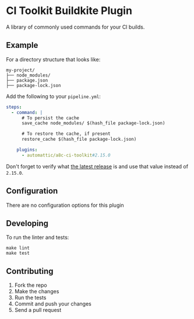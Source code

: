 # CI Toolkit Buildkite Plugin

A library of commonly used commands for your CI builds.

## Example

For a directory structure that looks like:

```
my-project/
├── node_modules/
├── package.json
├── package-lock.json

```

Add the following to your `pipeline.yml`:

```yml
steps:
  - command: |
      # To persist the cache
      save_cache node_modules/ $(hash_file package-lock.json)

      # To restore the cache, if present
      restore_cache $(hash_file package-lock.json)

    plugins:
      - automattic/a8c-ci-toolkit#2.15.0
```

Don't forget to verify what [the latest release](https://github.com/Automattic/a8c-ci-toolkit-buildkite-plugin/releases/tag/2.15.0) is and use that value instead of `2.15.0`.

## Configuration

There are no configuration options for this plugin

## Developing

To run the linter and tests:

```shell
make lint
make test
```

## Contributing

1. Fork the repo
2. Make the changes
3. Run the tests
4. Commit and push your changes
5. Send a pull request
